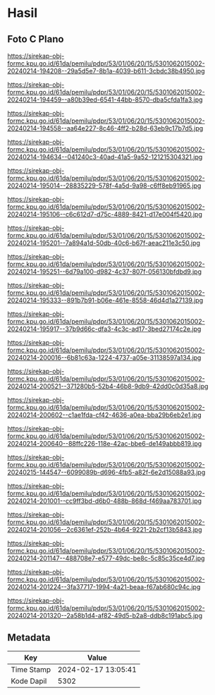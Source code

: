 # Hasil

## Foto C Plano

https://sirekap-obj-formc.kpu.go.id/61da/pemilu/pdpr/53/01/06/20/15/5301062015002-20240214-194208--29a5d5e7-8b1a-4039-b611-3cbdc38b4950.jpg

https://sirekap-obj-formc.kpu.go.id/61da/pemilu/pdpr/53/01/06/20/15/5301062015002-20240214-194459--a80b39ed-6541-44bb-8570-dba5cfda1fa3.jpg

https://sirekap-obj-formc.kpu.go.id/61da/pemilu/pdpr/53/01/06/20/15/5301062015002-20240214-194558--aa64e227-8c46-4ff2-b28d-63eb9c17b7d5.jpg

https://sirekap-obj-formc.kpu.go.id/61da/pemilu/pdpr/53/01/06/20/15/5301062015002-20240214-194634--041240c3-40ad-41a5-9a52-121215304321.jpg

https://sirekap-obj-formc.kpu.go.id/61da/pemilu/pdpr/53/01/06/20/15/5301062015002-20240214-195014--28835229-578f-4a5d-9a98-c6ff8eb91965.jpg

https://sirekap-obj-formc.kpu.go.id/61da/pemilu/pdpr/53/01/06/20/15/5301062015002-20240214-195106--c6c612d7-d75c-4889-8421-d17e004f5420.jpg

https://sirekap-obj-formc.kpu.go.id/61da/pemilu/pdpr/53/01/06/20/15/5301062015002-20240214-195201--7a894a1d-50db-40c6-b67f-aeac211e3c50.jpg

https://sirekap-obj-formc.kpu.go.id/61da/pemilu/pdpr/53/01/06/20/15/5301062015002-20240214-195251--6d79a100-d982-4c37-807f-056130bfdbd9.jpg

https://sirekap-obj-formc.kpu.go.id/61da/pemilu/pdpr/53/01/06/20/15/5301062015002-20240214-195333--891b7b91-b06e-461e-8558-46d4d1a27139.jpg

https://sirekap-obj-formc.kpu.go.id/61da/pemilu/pdpr/53/01/06/20/15/5301062015002-20240214-195917--37b9d66c-dfa3-4c3c-ad17-3bed27174c2e.jpg

https://sirekap-obj-formc.kpu.go.id/61da/pemilu/pdpr/53/01/06/20/15/5301062015002-20240214-200016--6b81c63a-1224-4737-a05e-31138597a134.jpg

https://sirekap-obj-formc.kpu.go.id/61da/pemilu/pdpr/53/01/06/20/15/5301062015002-20240214-200521--371280b5-52b4-46b8-9db9-42dd0c0d35a8.jpg

https://sirekap-obj-formc.kpu.go.id/61da/pemilu/pdpr/53/01/06/20/15/5301062015002-20240214-200602--c1ae1fda-cf42-4636-a0ea-bba29b6eb2e1.jpg

https://sirekap-obj-formc.kpu.go.id/61da/pemilu/pdpr/53/01/06/20/15/5301062015002-20240214-200640--88ffc226-118e-42ac-bbe6-de149abbb819.jpg

https://sirekap-obj-formc.kpu.go.id/61da/pemilu/pdpr/53/01/06/20/15/5301062015002-20240215-144547--6099089b-d696-4fb5-a82f-6e2d15088a93.jpg

https://sirekap-obj-formc.kpu.go.id/61da/pemilu/pdpr/53/01/06/20/15/5301062015002-20240214-201001--cc9ff3bd-d6b0-488b-868d-f469aa783701.jpg

https://sirekap-obj-formc.kpu.go.id/61da/pemilu/pdpr/53/01/06/20/15/5301062015002-20240214-201056--2c6361ef-252b-4b64-9221-2b2cf13b5843.jpg

https://sirekap-obj-formc.kpu.go.id/61da/pemilu/pdpr/53/01/06/20/15/5301062015002-20240214-201147--488708e7-e577-49dc-be8c-5c85c35ce4d7.jpg

https://sirekap-obj-formc.kpu.go.id/61da/pemilu/pdpr/53/01/06/20/15/5301062015002-20240214-201224--3fa37717-1994-4a21-beaa-f67ab680c94c.jpg

https://sirekap-obj-formc.kpu.go.id/61da/pemilu/pdpr/53/01/06/20/15/5301062015002-20240214-201320--2a58b1d4-af82-49d5-b2a8-ddb8c191abc5.jpg


## Metadata

| Key        | Value               |
| ---------- | ------------------- |
| Time Stamp | 2024-02-17 13:05:41 |
| Kode Dapil | 5302                |



